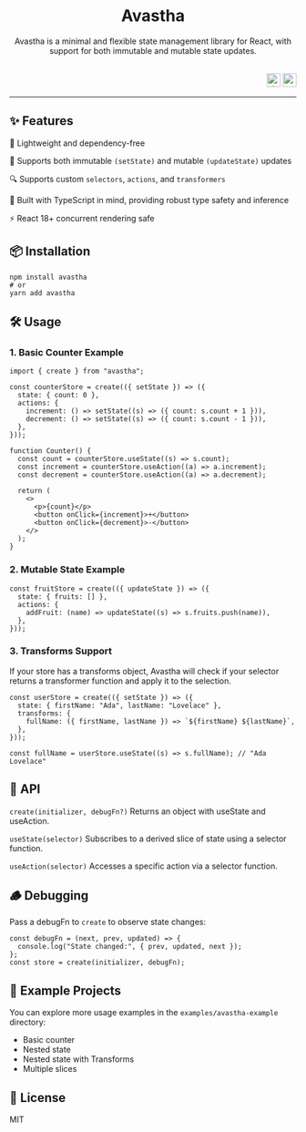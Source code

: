 <div align='center'>
<h1>Avastha</h1>
Avastha is a minimal and flexible state management library for React, with support for both immutable and mutable state updates.
</div>
<br/>
<p align='right'>
<img src='https://upload.wikimedia.org/wikipedia/commons/4/4c/Typescript_logo_2020.svg' height=24 width=24 alt='typescript logo'/>
<img src='https://upload.wikimedia.org/wikipedia/commons/a/a7/React-icon.svg' height=24 width=24 alt='react logo'/>
</p>

---

## ✨ Features
🍃 Lightweight and dependency-free

🔀 Supports both immutable `(setState)` and mutable `(updateState)` updates

🔍 Supports custom `selectors`, `actions`, and `transformers`

🧪 Built with TypeScript in mind, providing robust type safety and inference

⚡️ React 18+ concurrent rendering safe

## 📦 Installation
```
npm install avastha
# or
yarn add avastha
```
## 🛠️ Usage
### 1. Basic Counter Example
```
import { create } from "avastha";

const counterStore = create(({ setState }) => ({
  state: { count: 0 },
  actions: {
    increment: () => setState((s) => ({ count: s.count + 1 })),
    decrement: () => setState((s) => ({ count: s.count - 1 })),
  },
}));

function Counter() {
  const count = counterStore.useState((s) => s.count);
  const increment = counterStore.useAction((a) => a.increment);
  const decrement = counterStore.useAction((a) => a.decrement);

  return (
    <>
      <p>{count}</p>
      <button onClick={increment}>+</button>
      <button onClick={decrement}>-</button>
    </>
  );
}
```

### 2. Mutable State Example
```
const fruitStore = create(({ updateState }) => ({
  state: { fruits: [] },
  actions: {
    addFruit: (name) => updateState((s) => s.fruits.push(name)),
  },
}));
```
### 3. Transforms Support
If your store has a transforms object, Avastha will check if your selector returns a transformer function and apply it to the selection.

```
const userStore = create(({ setState }) => ({
  state: { firstName: "Ada", lastName: "Lovelace" },
  transforms: {
    fullName: ({ firstName, lastName }) => `${firstName} ${lastName}`,
  },
}));

const fullName = userStore.useState((s) => s.fullName); // "Ada Lovelace"
```

## 🧩 API
`create(initializer, debugFn?)`
Returns an object with useState and useAction.

`useState(selector)`
Subscribes to a derived slice of state using a selector function.

`useAction(selector)`
Accesses a specific action via a selector function.

## 🪵 Debugging
Pass a debugFn to `create` to observe state changes:
```
const debugFn = (next, prev, updated) => {
  console.log("State changed:", { prev, updated, next });
};
const store = create(initializer, debugFn);
```

## 🧪 Example Projects
You can explore more usage examples in the `examples/avastha-example` directory:
- Basic counter
- Nested state
- Nested state with Transforms
- Multiple slices

## 📝 License
MIT
